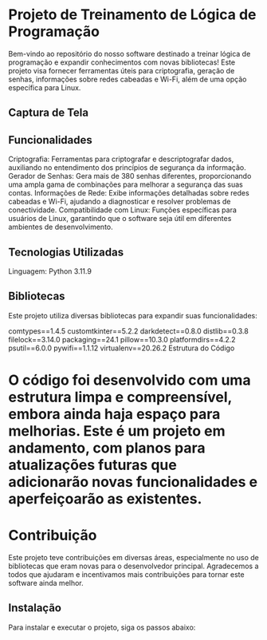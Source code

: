 # Projeto de Treinamento de Lógica de Programação

Bem-vindo ao repositório do nosso software destinado a treinar lógica de programação e expandir conhecimentos com novas bibliotecas! Este projeto visa fornecer ferramentas úteis para criptografia, geração de senhas, informações sobre redes cabeadas e Wi-Fi, além de uma opção específica para Linux.

## Captura de Tela

## Funcionalidades

Criptografia: Ferramentas para criptografar e descriptografar dados, auxiliando no entendimento dos princípios de segurança da informação.
Gerador de Senhas: Gera mais de 380 senhas diferentes, proporcionando uma ampla gama de combinações para melhorar a segurança das suas contas.
Informações de Rede: Exibe informações detalhadas sobre redes cabeadas e Wi-Fi, ajudando a diagnosticar e resolver problemas de conectividade.
Compatibilidade com Linux: Funções específicas para usuários de Linux, garantindo que o software seja útil em diferentes ambientes de desenvolvimento.

## Tecnologias Utilizadas

Linguagem: Python 3.11.9

## Bibliotecas
Este projeto utiliza diversas bibliotecas para expandir suas funcionalidades:

comtypes==1.4.5
customtkinter==5.2.2
darkdetect==0.8.0
distlib==0.3.8
filelock==3.14.0
packaging==24.1
pillow==10.3.0
platformdirs==4.2.2
psutil==6.0.0
pywifi==1.1.12
virtualenv==20.26.2
Estrutura do Código

# O código foi desenvolvido com uma estrutura limpa e compreensível, embora ainda haja espaço para melhorias. Este é um projeto em andamento, com planos para atualizações futuras que adicionarão novas funcionalidades e aperfeiçoarão as existentes.

# Contribuição

Este projeto teve contribuições em diversas áreas, especialmente no uso de bibliotecas que eram novas para o desenvolvedor principal. Agradecemos a todos que ajudaram e incentivamos mais contribuições para tornar este software ainda melhor.

## Instalação
Para instalar e executar o projeto, siga os passos abaixo:
